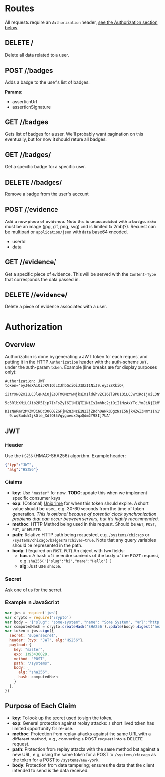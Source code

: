 # Routes
All requests require an `Authorization` header, <a href="#auth">see the Authorization section below</a>

## DELETE /<userId>
Delete all data related to a user.

## POST /<userId>/badges
Adds a badge to the user's list of badges.

**Params**:
* assertionUrl
* assertionSignature

## GET /<userId>/badges
Gets list of badges for a user. We'll probably want pagination on this eventually, but for now it should return all badges.

## GET /<userId>/badges/<badgeId>
Get a specific badge for a specific user.

## DELETE /<userId>/badges/<badgeId>
Remove a badge from the user's account

## POST /<userId>/evidence
Add a new piece of evidence. Note this is unassociated with a badge. `data` must be an image (jpg, gif, png, svg)  and is limited to 2mb(?). Request can be multipart or `application/json` with `data` base64 encoded.

* userId
* data

## GET /<userId>/evidence/<evidenceId>
Get a specific piece of evidence. This will be served with the `Content-Type` that corresponds the data passed in.

## DELETE /<userId>/evidence/<evidenceId>
Delete a piece of evidence associated with a user.

# Authorization

## Overview

Authorization is done by generating a JWT token for each request and putting it in the HTTP `Authorization` header with the auth-scheme `JWT`, under the auth-param `token`. Example (line breaks are for display purposes only):

```
Authorization: JWT token="eyJ0eXAiOiJKV1QiLCJhbGciOiJIUzI1NiJ9.eyJrZXkiO\
  iJtYXN0ZXIiLCJleHAiOjEzOTM0MzYwMjksIm1ldGhvZCI6IlBPU1QiLCJwYXRoIjoiL3N\
  5c3RlbXMiLCJib2R5Ijp7ImFsZyI6IlNIQTI1NiIsImhhc2giOiI1MzAxYTc1YmJiNjZkM\
  DIzNWRmY2MyZWJiNDc3OGQ2ZGFjM2Q3NzE2N2ZjZDdhOWNkODgzNzI5Njk4ZGI3NmY1In1\
  9.wqBuduhIjkGle_XdfQE5VqygueuxDqxQdm2Y98Ij7UA"
```

## JWT

### Header

Use the `HS256` (HMAC-SHA256) algorithm. Example header:
```json
{"typ":"JWT",
 "alg":"HS256"}
```
### Claims

* **key**: Use `"master"` for now. **TODO**: update this when we implement specific consumer keys
* **exp**: (Optional) [Unix time](http://en.wikipedia.org/wiki/Unix_time) for when this token should expire. A short value should be used, e.g. 30-60 seconds from the time of token generation. *This is optional because of potential clock synchronization problems that can occur between servers, but it's highly recommended.*
* **method**: HTTP Method being used in this request. Should be `GET`, `POST`, `PUT`, or `DELETE`.
* **path**: Relative HTTP path being requested, e.g. `/systems/chicago` or `/systems/chicago/badges?archived=true`. Note that any query variables should be represented in the path.
* **body**: (Required on `POST`, `PUT`) An object with two fields:
  * **hash**: A hash of the entire contents of the body of the POST request, e.g. `sha256('{"slug":"hi","name":"Hello"}')`
  * **alg**: Just use `sha256`.

### Secret

Ask one of us for the secret.

### Example in JavaScript
```js
var jws = require('jws')
var crypto = require('crypto')
var body = '{"slug": "some-system", "name": "Some System", "url":"http://example.org"}'
var computedHash = crypto.createHash('SHA256').update(body).digest('hex')
var token = jws.sign({
  secret: "supersecret",
  header: {typ: "JWT", alg:"HS256"},
  payload: {
    key: "master",
    exp: 1393436029,
    method: "POST",
    path: "/systems",
    body: {
      alg: "sha256",
      hash: computedHash
    }
  },
})
```

## Purpose of Each Claim

* **key**: To look up the secret used to sign the token.
* **exp**: General protection against replay attacks: a short lived token has limited opportunity for re-use.
* **method**: Protection from replay attacks against the same URL with a different method, e.g., converting a POST request into a DELETE request.
* **path**: Protection from replay attacks with the same method but against a new URL, e.g, using the same token for a POST to `/systems/chicago` as the token for a POST to `/systems/new-york`.
* **body**: Protection from data tampering; ensures the data that the client intended to send is the data received.
